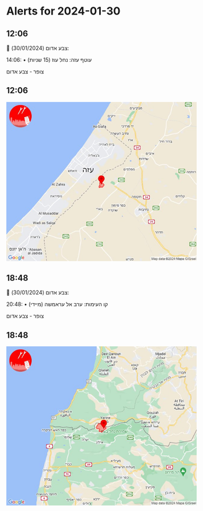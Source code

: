 # Alerts for 2024-01-30

## 12:06

🔴 צבע אדום (30/01/2024):

14:06:
• עוטף עזה: נחל עוז (15 שניות)

צופר - צבע אדום

## 12:06

![Photo](images/19238.jpg)

## 18:48

🔴 צבע אדום (30/01/2024):

20:48:
• קו העימות: ערב אל עראמשה (מיידי)

צופר - צבע אדום

## 18:48

![Photo](images/19240.jpg)


